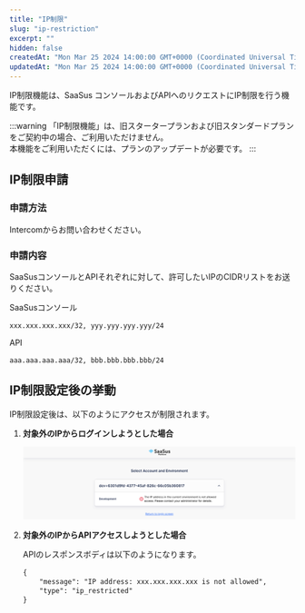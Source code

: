 ```yaml
---
title: "IP制限"
slug: "ip-restriction"
excerpt: ""
hidden: false
createdAt: "Mon Mar 25 2024 14:00:00 GMT+0000 (Coordinated Universal Time)"
updatedAt: "Mon Mar 25 2024 14:00:00 GMT+0000 (Coordinated Universal Time)"
---
```


IP制限機能は、SaaSus コンソールおよびAPIへのリクエストにIP制限を行う機能です。

:::warning
「IP制限機能」は、旧スタータープランおよび旧スタンダードプランをご契約中の場合、ご利用いただけません。  
本機能をご利用いただくには、プランのアップデートが必要です。
:::

## IP制限申請

### 申請方法

Intercomからお問い合わせください。

### 申請内容

SaaSusコンソールとAPIそれぞれに対して、許可したいIPのCIDRリストをお送りください。

  SaaSusコンソール
  ```
  xxx.xxx.xxx.xxx/32, yyy.yyy.yyy.yyy/24
  ```
  API
  ```
  aaa.aaa.aaa.aaa/32, bbb.bbb.bbb.bbb/24
  ```

## IP制限設定後の挙動

IP制限設定後は、以下のようにアクセスが制限されます。

1. **対象外のIPからログインしようとした場合**

   ![ip-restriction-1](/ja/img/saas-development-console/ip-restriction-1.png)

2. **対象外のIPからAPIアクセスしようとした場合**

   APIのレスポンスボディは以下のようになります。
   ```
   {
       "message": "IP address: xxx.xxx.xxx.xxx is not allowed",
       "type": "ip_restricted"
   }
   ```